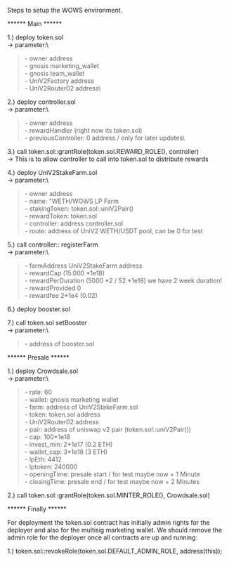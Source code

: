 Steps to setup the WOWS environment.

\*\*\*\*\*\* Main \*\*\*\*\*\*

1.) deploy token.sol\
-> parameter:\

> \- owner address\
> \- gnosis marketing_wallet\
> \- gnosis team_wallet\
> \- UniV2Factory address\
> \- UniV2Router02 address\

2.) deploy controller.sol\
-> parameter:\

> \- owner address\
> \- rewardHandler (right now its token.sol)\
> \- previousController: 0 address / only for later updates\

3.) call token.sol::grantRole(token.sol.REWARD_ROLE(), controller)\
-> This is to allow controller to call into token.sol to distribute rewards

4.) deploy UniV2StakeFarm.sol\
-> parameter:\

> \- owner address\
> \- name: "WETH/WOWS LP Farm\
> \- stakingToken: token.sol::uniV2Pair()\
> \- rewardToken: token.sol\
> \- controller: address controller.sol\
> \- route: address of UniV2 WETH/USDT pool, can be 0 for test

5.) call controller:: registerFarm\
-> parameter:\

> \- farmAddress UniV2StakeFarm address\
> \- rewardCap (15.000 \*1e18)\
> \- rewardPerDuration (5000 *2 / 52 *1e18) we have 2 week duration!\
> \- rewardProvided 0\
> \- rewardfee 2\*1e4 (0.02)

6.) deploy booster.sol

7.) call token.sol setBooster\
-> parameter:\

> \- address of booster.sol

\*\*\*\*\*\* Presale \*\*\*\*\*\*

1.) deploy Crowdsale.sol\
-> parameter:\

> \- rate: 60\
> \- wallet: gnosis marketing wallet\
> \- farm: address of UniV2StakeFarm.sol\
> \- token: token.sol address\
> \- UniV2Router02 address\
> \- pair: address of uniswap v2 pair (token.sol::uniV2Pair())\
> \- cap: 100\*1e18\
> \- invest_min: 2\*1e17 (0.2 ETH)\
> \- wallet_cap: 3\*1e18 (3 ETH)\
> \- lpEth: 4412\
> \- lptoken: 240000\
> \- openingTime: presale start / for test maybe now + 1 Minute\
> \- closingTime: presale end / for test maybe now + 2 Minutes

2.) call token.sol::grantRole(token.sol.MINTER_ROLE(), Crowdsale.sol)

\*\*\*\*\*\* Finally \*\*\*\*\*\*

For deployment the token.sol contract has initially admin rights for the deployer
and also for the multisig marketing wallet.
We should remove the admin role for the deployer once all contracts are up and running:

1.) token.sol::revokeRole(token.sol.DEFAULT_ADMIN_ROLE, address(this));
